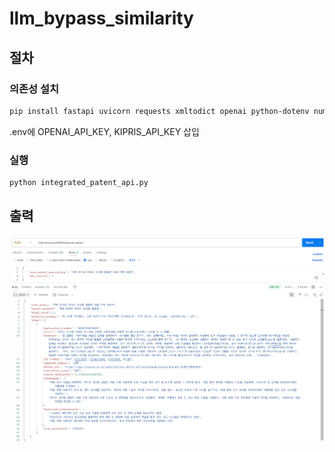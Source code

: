 # llm_bypass_similarity

## 절차

### 의존성 설치

```bash
pip install fastapi uvicorn requests xmltodict openai python-dotenv numpy
```

.env에 OPENAI_API_KEY, KIPRIS_API_KEY 삽입

### 실행

```bash
python integrated_patent_api.py
```

## 출력

![alt text](request_response.png)

